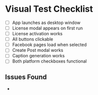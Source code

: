 # Visual Test Checklist
- [ ] App launches as desktop window
- [ ] License modal appears on first run
- [ ] License activation works
- [ ] All buttons clickable
- [ ] Facebook pages load when selected
- [ ] Create Post modal works
- [ ] Caption generation works
- [ ] Both platform checkboxes functional

## Issues Found
- 